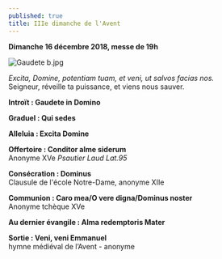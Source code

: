 ```yaml
---
published: true
title: IIIe dimanche de l'Avent
---
```

**Dimanche 16 décembre 2018, messe de 19h**

![Gaudete b.jpg]({{site.baseurl}}/images/Gaudete%20b.jpg)

*Excita, Domine, potentiam tuam, et veni, ut salvos facias nos.*  
Seigneur, réveille ta puissance, et viens nous sauver.

**Introït : Gaudete in Domino**

**Graduel : Qui sedes**

**Alleluia : Excita Domine**

**Offertoire : Conditor alme siderum**  
Anonyme XVe *Psautier Laud Lat.95*

**Consécration : Dominus**  
Clausule de l'école Notre-Dame, anonyme XIIe

**Communion : Caro mea/O vere digna/Dominus noster**  
Anonyme tchèque XVe

**Au dernier évangile : Alma redemptoris Mater**

**Sortie : Veni, veni Emmanuel**  
hymne médiéval de l’Avent - anonyme
